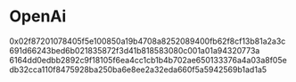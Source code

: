 # OpenAi

0x02f87201078405f5e100850a19b4708a8252089400fb62f8cf13b81a2a3c691d66243bed6b021835872f3d41b818583080c001a01a94320773a 6164dd0edbb2892c9f18105f6ea4cc1cb1b4b702ae650133376a4a03a8f05edb32cca110f8475928ba250ba6e8ee2a32eda660f5a5942569b1ad1a5